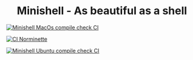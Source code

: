 </br>
<div align="center">
  <h1>Minishell - As beautiful as a shell</h1>
</div>

[![Minishell MacOs compile check CI](https://github.com/xvoorvaa/minishell/actions/workflows/macos_compilation%20copy.yml/badge.svg)](https://github.com/xvoorvaa/minishell/actions/workflows/macos_compilation%20copy.yml)

[![CI Norminette](https://github.com/xvoorvaa/minishell/actions/workflows/norminette.yml/badge.svg)](https://github.com/xvoorvaa/minishell/actions/workflows/norminette.yml)
  
[![Minishell Ubuntu compile check CI](https://github.com/xvoorvaa/minishell/actions/workflows/ubuntu_compilation.yml/badge.svg)](https://github.com/xvoorvaa/minishell/actions/workflows/ubuntu_compilation.yml)
  
